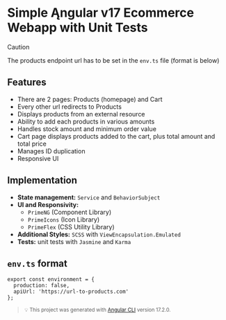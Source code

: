 # Simple Ąngular v17 Ecommerce Webapp with Unit Tests

> [!CAUTION]
> The products endpoint url has to be set in the `env.ts` file (format is below)

## Features

- There are 2 pages: Products (homepage) and Cart
- Every other url redirects to Products
- Displays products from an external resource
- Ability to add each products in various amounts
- Handles stock amount and minimum order value
- Cart page displays products added to the cart, plus total amount and total price
- Manages ID duplication
- Responsive UI

## Implementation
- **State management:** `Service` and `BehaviorSubject`
- **UI and Responsivity:** 
  - `PrimeNG` (Component Library)
  - `PrimeIcons` (Icon Library) 
  - `PrimeFlex` (CSS Utility Library)
- **Additional Styles:** `SCSS` with `ViewEncapsulation.Emulated`
- **Tests:** unit tests with `Jasmine` and `Karma`

## `env.ts` format
```
export const environment = {
  production: false,
  apiUrl: 'https://url-to-products.com'
};

```

> <small>:bulb: This project was generated with [Angular CLI](https://github.com/angular/angular-cli) version 17.2.0.</small>
